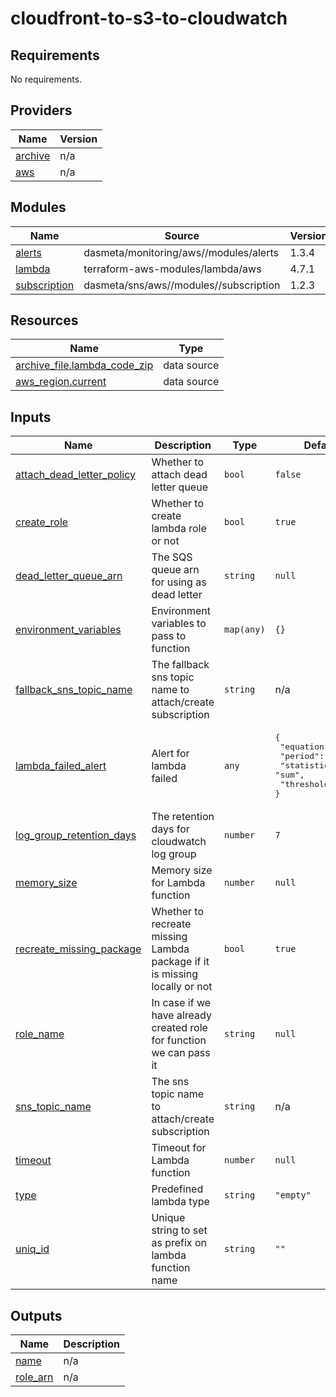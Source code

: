 # cloudfront-to-s3-to-cloudwatch

<!-- BEGINNING OF PRE-COMMIT-TERRAFORM DOCS HOOK -->
## Requirements

No requirements.

## Providers

| Name | Version |
|------|---------|
| <a name="provider_archive"></a> [archive](#provider\_archive) | n/a |
| <a name="provider_aws"></a> [aws](#provider\_aws) | n/a |

## Modules

| Name | Source | Version |
|------|--------|---------|
| <a name="module_alerts"></a> [alerts](#module\_alerts) | dasmeta/monitoring/aws//modules/alerts | 1.3.4 |
| <a name="module_lambda"></a> [lambda](#module\_lambda) | terraform-aws-modules/lambda/aws | 4.7.1 |
| <a name="module_subscription"></a> [subscription](#module\_subscription) | dasmeta/sns/aws//modules//subscription | 1.2.3 |

## Resources

| Name | Type |
|------|------|
| [archive_file.lambda_code_zip](https://registry.terraform.io/providers/hashicorp/archive/latest/docs/data-sources/file) | data source |
| [aws_region.current](https://registry.terraform.io/providers/hashicorp/aws/latest/docs/data-sources/region) | data source |

## Inputs

| Name | Description | Type | Default | Required |
|------|-------------|------|---------|:--------:|
| <a name="input_attach_dead_letter_policy"></a> [attach\_dead\_letter\_policy](#input\_attach\_dead\_letter\_policy) | Whether to attach dead letter queue | `bool` | `false` | no |
| <a name="input_create_role"></a> [create\_role](#input\_create\_role) | Whether to create lambda role or not | `bool` | `true` | no |
| <a name="input_dead_letter_queue_arn"></a> [dead\_letter\_queue\_arn](#input\_dead\_letter\_queue\_arn) | The SQS queue arn for using as dead letter | `string` | `null` | no |
| <a name="input_environment_variables"></a> [environment\_variables](#input\_environment\_variables) | Environment variables to pass to function | `map(any)` | `{}` | no |
| <a name="input_fallback_sns_topic_name"></a> [fallback\_sns\_topic\_name](#input\_fallback\_sns\_topic\_name) | The fallback sns topic name to attach/create subscription | `string` | n/a | yes |
| <a name="input_lambda_failed_alert"></a> [lambda\_failed\_alert](#input\_lambda\_failed\_alert) | Alert for lambda failed | `any` | <pre>{<br>  "equation": "gte",<br>  "period": 60,<br>  "statistic": "sum",<br>  "threshold": 1<br>}</pre> | no |
| <a name="input_log_group_retention_days"></a> [log\_group\_retention\_days](#input\_log\_group\_retention\_days) | The retention days for cloudwatch log group | `number` | `7` | no |
| <a name="input_memory_size"></a> [memory\_size](#input\_memory\_size) | Memory size for Lambda function | `number` | `null` | no |
| <a name="input_recreate_missing_package"></a> [recreate\_missing\_package](#input\_recreate\_missing\_package) | Whether to recreate missing Lambda package if it is missing locally or not | `bool` | `true` | no |
| <a name="input_role_name"></a> [role\_name](#input\_role\_name) | In case if we have already created role for function we can pass it | `string` | `null` | no |
| <a name="input_sns_topic_name"></a> [sns\_topic\_name](#input\_sns\_topic\_name) | The sns topic name to attach/create subscription | `string` | n/a | yes |
| <a name="input_timeout"></a> [timeout](#input\_timeout) | Timeout for Lambda function | `number` | `null` | no |
| <a name="input_type"></a> [type](#input\_type) | Predefined lambda type | `string` | `"empty"` | no |
| <a name="input_uniq_id"></a> [uniq\_id](#input\_uniq\_id) | Unique string to set as prefix on lambda function name | `string` | `""` | no |

## Outputs

| Name | Description |
|------|-------------|
| <a name="output_name"></a> [name](#output\_name) | n/a |
| <a name="output_role_arn"></a> [role\_arn](#output\_role\_arn) | n/a |
<!-- END OF PRE-COMMIT-TERRAFORM DOCS HOOK -->
